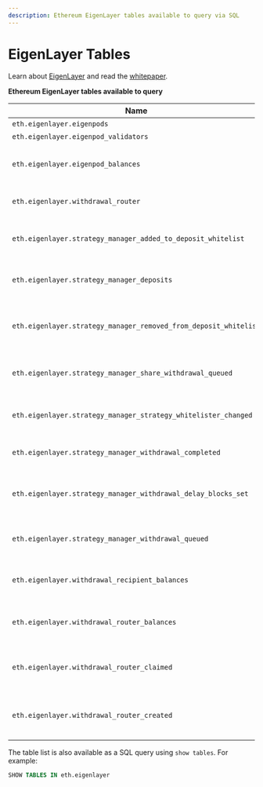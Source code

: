 ```yaml
---
description: Ethereum EigenLayer tables available to query via SQL
---
```


# EigenLayer Tables

Learn about [EigenLayer](https://www.eigenlayer.xyz/) and read the [whitepaper](https://2039955362-files.gitbook.io/\~/files/v0/b/gitbook-x-prod.appspot.com/o/spaces%2FPy2Kmkwju3mPSo9jrKKt%2Fuploads%2F2dCfPgItRfQbX25KriQv%2Fwhitepaper.pdf?alt=media\&token=d4d94480-3f01-4e63-bc92-a0658ea37aab).

**Ethereum EigenLayer tables available to query**

| Name                                                             | Description                                                                                                        |
| ---------------------------------------------------------------- | ------------------------------------------------------------------------------------------------------------------ |
| `eth.eigenlayer.eigenpods`                                       | All Eigenpods                                                                                                      |
| `eth.eigenlayer.eigenpod_validators`                             | All Eigenpod Validators                                                                                            |
| `eth.eigenlayer.eigenpod_balances`                               | Eigenpod ETH wallet changed balances including the delta from last block                                           |
| `eth.eigenlayer.withdrawal_router`                               | Withdrawal Router ETH wallet balances including the delta from last block                                          |
| `eth.eigenlayer.strategy_manager_added_to_deposit_whitelist`     | StrategyManager event for when a strategy is added to the approved list of strategies for deposit                  |
| `eth.eigenlayer.strategy_manager_deposits`                       | StrategyManager event for when a new deposit occurs on behalf of `depositor`                                       |
| `eth.eigenlayer.strategy_manager_removed_from_deposit_whitelist` | StrategyManager event for when a strategy is removed from the approved list of strategies for deposit              |
| `eth.eigenlayer.strategy_manager_share_withdrawal_queued`        | StrategyManager event for when a new withdrawal occurs on behalf of `depositor`                                    |
| `eth.eigenlayer.strategy_manager_strategy_whitelister_changed`   | StrategyManager event for when the `strategyWhitelister` is changed                                                |
| `eth.eigenlayer.strategy_manager_withdrawal_completed`           | StrategyManager event for when a queued withdrawal is completed                                                    |
| `eth.eigenlayer.strategy_manager_withdrawal_delay_blocks_set`    | StrategyManager event for when the `withdrawalDelayBlocks` variable is modified from `previousValue` to `newValue` |
| `eth.eigenlayer.strategy_manager_withdrawal_queued`              | StrategyManager event for when a new withdrawal is queued by `depositor`                                           |
| `eth.eigenlayer.withdrawal_recipient_balances`                   | Current per-block, Ether balance for each recipient of an eigenpod withdrawal                                      |
| `eth.eigenlayer.withdrawal_router_balances`                      | Currentper-block, Ether balance for the DelayedWithdrawalRouter contract                                           |
| `eth.eigenlayer.withdrawal_router_claimed`                       | Decoded `DelayedWithdrawalClaimed` events for the `DelayedWithdrawalRouter` contract                               |
| `eth.eigenlayer.withdrawal_router_created`                       | Decoded `DelayedWithdrawalCreated` events from the `DelayedWithdrawalRouter` contract                              |

The table list is also available as a SQL query using `show tables`. For example:

```sql
SHOW TABLES IN eth.eigenlayer
```

